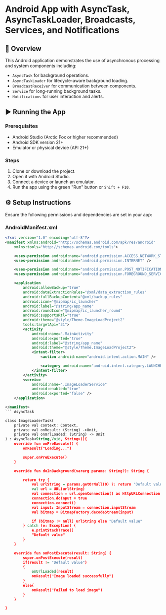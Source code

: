 # Android App with AsyncTask, AsyncTaskLoader, Broadcasts, Services, and Notifications

## 📱 Overview

This Android application demonstrates the use of asynchronous processing and system components including:

- `AsyncTask` for background operations.
- `AsyncTaskLoader` for lifecycle-aware background loading.
- `BroadcastReceiver` for communication between components.
- `Service` for long-running background tasks.
- `Notifications` for user interaction and alerts.

## ▶️ Running the App

### Prerequisites

- Android Studio (Arctic Fox or higher recommended)
- Android SDK version 21+
- Emulator or physical device (API 21+)

### Steps

1. Clone or download the project.
2. Open it with Android Studio.
3. Connect a device or launch an emulator.
4. Run the app using the green "Run" button or `Shift + F10`.

## ⚙️ Setup Instructions

Ensure the following permissions and dependencies are set in your app:

### **AndroidManifest.xml**

```xml
<?xml version="1.0" encoding="utf-8"?>
<manifest xmlns:android="http://schemas.android.com/apk/res/android"
    xmlns:tools="http://schemas.android.com/tools">

    <uses-permission android:name="android.permission.ACCESS_NETWORK_STATE" />
    <uses-permission android:name="android.permission.INTERNET" />

    <uses-permission android:name="android.permission.POST_NOTIFICATIONS" />
    <uses-permission android:name="android.permission.FOREGROUND_SERVICE" />

    <application
        android:allowBackup="true"
        android:dataExtractionRules="@xml/data_extraction_rules"
        android:fullBackupContent="@xml/backup_rules"
        android:icon="@mipmap/ic_launcher"
        android:label="@string/app_name"
        android:roundIcon="@mipmap/ic_launcher_round"
        android:supportsRtl="true"
        android:theme="@style/Theme.ImageLoadProject2"
        tools:targetApi="31">
        <activity
            android:name=".MainActivity"
            android:exported="true"
            android:label="@string/app_name"
            android:theme="@style/Theme.ImageLoadProject2">
            <intent-filter>
                <action android:name="android.intent.action.MAIN" />

                <category android:name="android.intent.category.LAUNCHER" />
            </intent-filter>
        </activity>
        <service
            android:name=".ImageLoaderService"
            android:enabled="true"
            android:exported="false" />
    </application>

</manifest>
``` AsyncTask

class ImageLoaderTask(
    private val context: Context,
    private val onResult: (String) ->Unit,
    private val onUrlLoaded: (String) -> Unit
) : AsyncTask<String,Void, String>(){
    override fun onPreExecute() {
        onResult("Loading...")

        super.onPreExecute()
    }

    override fun doInBackground(vararg params: String?): String {

        return try {
            val urlString = params.getOrNull(0) ?: return "Default value"
            val url = URL(urlString)
            val connection = url.openConnection() as HttpURLConnection
            connection.doInput = true
            connection.connect()
            val input: InputStream = connection.inputStream
            val bitmap = BitmapFactory.decodeStream(input)

            if (bitmap != null) urlString else "Default value"
        } catch (e: Exception) {
            e.printStackTrace()
            "Default value"
        }
    }

    override fun onPostExecute(result: String) {
        super.onPostExecute(result)
        if(result != "Default value")
        {
            onUrlLoaded(result)
            onResult("Image loaded successfully")
        }
        else{
            onResult("Failed to load image")
        }
    }

}
